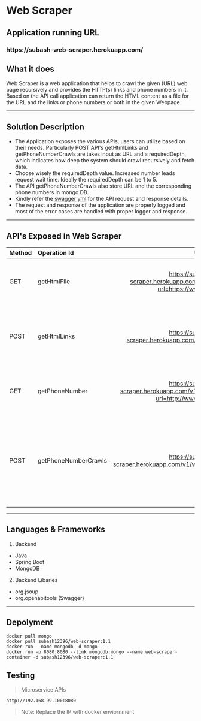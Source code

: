 <h1>Web Scraper</h1>

<h2> Application running URL </h2>
<h3> https://subash-web-scraper.herokuapp.com/ </h3>

<h2>What it does</h2>

<p>Web Scraper is a web application that helps to crawl the given (URL) web page recursively and provides the HTTP(s) links and phone numbers in it. Based on the API call application can return the HTML content as a file for the URL and the links or phone numbers or both in the given Webpage</p>

----
<h2>Solution Description</h2>

 - The Application exposes the various APIs, users can utilize based on their needs. Particularly POST API's getHtmlLinks and getPhoneNumberCrawls are takes input as URL and a requiredDepth, which indicates how deep the system should crawl recursively and fetch data.
 - Choose wisely the requiredDepth value. Increased number leads request wait time. Ideally the requiredDepth can be 1 to 5. 
 - The API getPhoneNumberCrawls also store URL and the corresponding phone numbers in mongo DB.
 - Kindly refer the [swagger yml](https://github.com/subishsubash/web-scraper/blob/main/src/main/resources/api.yml) for the API request and response details.
 - The request and response of the application are properly logged and most of the error cases are handled with proper logger and response.
----

<h2>API's Exposed in Web Scraper</h2>

| Method | Operation Id | URI | Description |  
|:-----------|:-----------|:------:|:-----------|  
| GET | getHtmlFile | https://subash-web-scraper.herokuapp.com/v1/webscraper/htmlfile?url=https://www.google.com/ | Fetch the HTML content for given URL (webpage) and return as a HTML file |  
| POST | getHtmlLinks | https://subash-web-scraper.herokuapp.com/v1/webscraper/htmlcrawls | Fetch and return all HTTP or HTTPS links from the given URL (webpage) recursively |
| GET | getPhoneNumber | https://subash-web-scraper.herokuapp.com/v1/webscraper/phoneNumber?url=http://www.wellclean.com/ | Fetch and return the phone number from the given URL (webpage) |  
| POST | getPhoneNumberCrawls | https://subash-web-scraper.herokuapp.com/v1/webscraper/phonenumbercrawls | Fetch and return all HTTP or HTTPS links and the corresponding phone number in it recursively <br> Store the same details in Database |

----

<h2>Languages & Frameworks</h2> 

1. Backend
- Java
- Spring Boot
- MongoDB
2. Backend Libaries
- org.jsoup
- org.openapitools (Swagger)
----

<h2>Depolyment</h2>

```
docker pull mongo
docker pull subash12396/web-scraper:1.1
docker run --name mongodb -d mongo
docker run -p 8080:8080 --link mongodb:mongo --name web-scraper-container -d subash12396/web-scraper:1.1
```
<h2>Testing</h2>

>Microservice APIs
 ```
 http://192.168.99.100:8080
 ```
 >Note: Replace the IP with docker enviornment
 
 
